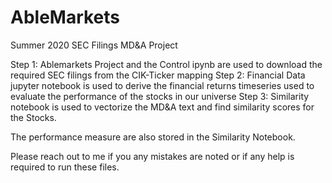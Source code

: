 # AbleMarkets
Summer 2020 SEC Filings MD&amp;A Project

Step 1: Ablemarkets Project and the Control ipynb are used to download the required SEC filings from the CIK-Ticker mapping
Step 2: Financial Data jupyter notebook is used to derive the financial returns timeseries used to evaluate the performance of the stocks in our universe
Step 3: Similarity notebook is used to vectorize the MD&A text and find similarity scores for the Stocks. 

The performance measure are also stored in the Similarity Notebook. 

Please reach out to me if you any mistakes are noted or if any help is required to run these files. 
